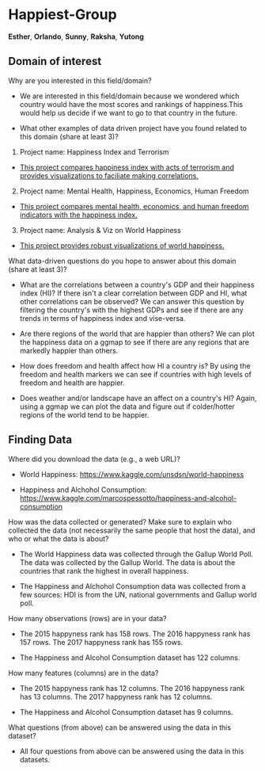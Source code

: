 # Happiest-Group
**Esther**, **Orlando**, **Sunny**, **Raksha**, **Yutong**

## Domain of interest
Why are you interested in this field/domain? 
- We are interested in this field/domain because we wondered which country would have the most scores and rankings of happiness.This would help us decide if we want to go to that country in the future.

- What other examples of data driven project have you found related to this domain (share at least 3)? 

1. Project name: Happiness Index and Terrorism
  - [This project compares happiness index with acts of terrorism and provides visualizations to faciliate making correlations.](https://www.kaggle.com/vamsikrishna/happiness-index-and-terrorism/output)
2. Project name: Mental Health, Happiness, Economics, Human Freedom
  - [This project compares mental health, economics, and human freedom indicators with the happiness index.](https://www.kaggle.com/rblcoder/mental-health-happiness-economics-human-freedom/comments)
3. Project name: Analysis & Viz on World Happiness
  - [This project provides robust visualizations of world happiness.](https://www.kaggle.com/devisangeetha/analysis-viz-on-world-happiness)

What data-driven questions do you hope to answer about this domain (share at least 3)? 

- What are the correlations between a country's GDP and their happiness index (HI)? If there isn't a clear correlation between GDP and HI, what other correlations can be observed? We can answer this question by filtering the country's with the highest GDPs and see if there are any trends in terms of happiness index and vise-versa.

- Are there regions of the world that are happier than others? We can plot the happiness data on a ggmap to see if there are any regions that are markedly happier than others. 

- How does freedom and health affect how HI a country is? By using the freedom and health markers we can see if countries with high levels of freedom and health are happier. 

- Does weather and/or landscape have an affect on a country's HI? Again, using a ggmap we can plot the data and figure out if colder/hotter regions of the world tend to be happier.

## Finding Data

Where did you download the data (e.g., a web URL)?

- World Happiness: https://www.kaggle.com/unsdsn/world-happiness

- Happiness and Alchohol Consumption: https://www.kaggle.com/marcospessotto/happiness-and-alcohol-consumption

How was the data collected or generated? Make sure to explain who collected the data (not necessarily the same people that host the data), and who or what the data is about?

- The World Happiness data was collected through the Gallup World Poll. The data was collected
  by the Gallup World. The data is about the countries that rank the highest
  in overall happiness.  
  
- The Happiness and Alchohol Consumption data was collected from a few sources: HDI is from the UN, national governments and Gallup world   poll.

How many observations (rows) are in your data? 

- The 2015 happyness rank has 158 rows. The 2016 happyness rank has 157 rows. The 2017 happyness rank has 155 rows.

- The Happiness and Alcohol Consumption dataset has 122 columns. 

How many features (columns) are in the data? 

- The 2015 happyness rank has 12 columns. The 2016 happyness rank has 13 columns. The 2017 happyness rank has 12 columns.

- The Happiness and Alcohol Consumption dataset has 9 columns. 

What questions (from above) can be answered using the data in this dataset? 

- All four questions from above can be answered using the data in this datasets.

